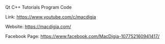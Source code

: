 Qt C++ Tutorials Program Code

Link: https://www.youtube.com/c/macdigia

Website: https://macdigia.com/

Facebook Page: https://www.facebook.com/MacDigia-107752160941417/
